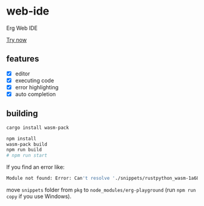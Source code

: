 # web-ide

Erg Web IDE

[Try now](https://erg-lang.org/web-ide)

## features

- [x] editor
- [x] executing code
- [x] error highlighting
- [x] auto completion

## building

```bash
cargo install wasm-pack
```

```bash
npm install
wasm-pack build
npm run build
# npm run start
```

If you find an error like:

```bash
Module not found: Error: Can't resolve './snippets/rustpython_wasm-1a681ef34bfe87cf/inline1.js' in '...\web-ide\node_modules\erg-playground'
```

move `snippets` folder from `pkg` to `node_modules/erg-playground` (run `npm run copy` if you use Windows).
